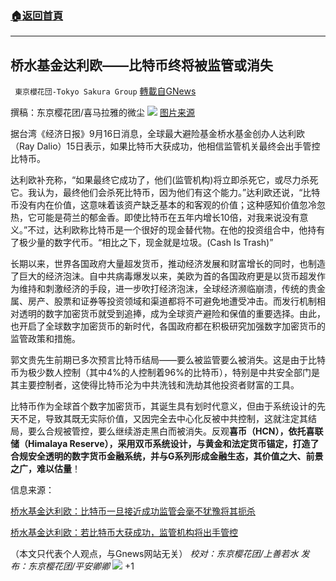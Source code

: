 ###  [:house:返回首頁](https://github.com/ourhimalayas/txt)
---


## 桥水基金达利欧——比特币终将被监管或消失
` 東京櫻花団-Tokyo Sakura Group` [轉載自GNews](https://gnews.org/zh-hans/1536155/)

撰稿：东京樱花团/喜马拉雅的微尘
![](https://assets.gnews.org/wp-content/uploads/2021/09/091612.jpg)
[图片来源](https://ckxpress.com/100-dollar-btc-everyday/)

据台湾《经济日报》9月16日消息，全球最大避险基金桥水基金创办人达利欧（Ray Dalio）15日表示，如果比特币大获成功，他相信监管机关最终会出手管控比特币。

达利欧补充称，“如果最终它成功了，他们(监管机构)将立即杀死它，或尽力杀死它。我认为，最终他们会杀死比特币，因为他们有这个能力。”达利欧还说，“比特币没有内在价值，这意味着该资产缺乏基本的和客观的价值；这种感知价值忽冷忽热，它可能是荷兰的郁金香。即使比特币在五年内增长10倍，对我来说没有意义。”不过，达利欧称比特币是一个很好的现金替代物。在他的投资组合中，他持有了极少量的数字代币。“相比之下，现金就是垃圾。(Cash Is Trash)”

长期以来，世界各国政府大量超发货币，推动经济发展和财富增长的同时，也制造了巨大的经济泡沫。自中共病毒爆发以来，美欧为首的各国政府更是以货币超发作为维持和刺激经济的手段，进一步吹打经济泡沫，全球经济濒临崩溃，传统的贵金属、房产、股票和证券等投资领域和渠道都将不可避免地遭受冲击。而发行机制相对透明的数字加密货币就受到追捧，成为全球资产避险和保值的重要选择。由此，也开启了全球数字加密货币的新时代，各国政府都在积极研究加强数字加密货币的监管政策和措施。

郭文贵先生前期已多次预言比特币结局——要么被监管要么被消失。这是由于比特币为极少数人控制（其中4%的人控制着96%的比特币），特别是中共安全部门是其主要控制者，这使得比特币沦为中共洗钱和洗劫其他投资者财富的工具。

比特币作为全球首个数字加密货币，其诞生具有划时代意义，但由于系统设计的先天不足，导致其既无实际价值，又因完全去中心化反被中共控制，这就注定其结局，要么合规被管控，要么继续游走黑白而被消失。反观**喜币（HCN），依托喜联储（Himalaya Reserve），采用双币系统设计，与黄金和法定货币锚定，打造了合规安全透明的数字货币金融系统，并与G系列形成金融生态，其价值之大、前景之广，难以估量**！

信息来源：

[桥水基金达利欧：比特币一旦接近成功监管会毫不犹豫将其扼杀](http://stock.eastmoney.com/a/202109162102219386.html)

[桥水基金达利欧：若比特币大获成功，监管机构将出手管控](https://www.jiemian.com/article/6603507.html)

（本文只代表个人观点，与Gnews网站无关）
*校对：东京樱花团/上善若水
发布：东京樱花团/平安卿卿*
![](https://assets.gnews.org/wp-content/uploads/2021/09/image0-1-18.jpg)
+1
